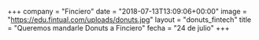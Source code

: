 +++
company = "Finciero"
date = "2018-07-13T13:09:06+00:00"
image = "https://edu.fintual.com/uploads/donuts.jpg"
layout = "donuts_fintech"
title = "Queremos mandarle Donuts a Finciero"
fecha = "24 de julio"
+++
